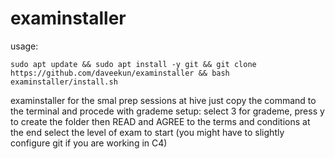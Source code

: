 # examinstaller
usage:
```
sudo apt update && sudo apt install -y git && git clone https://github.com/daveekun/examinstaller && bash examinstaller/install.sh
```

examinstaller for the smal prep sessions at hive
just copy the command to the terminal and procede with grademe setup:
select 3 for grademe, press y to create the folder then READ and AGREE to the terms and conditions
at the end select the level of exam to start
(you might have to slightly configure git if you are working in C4)
